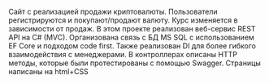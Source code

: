Сайт с реализацией продажи криптовалюты. Пользователи регистрируются и покупают/продают валюту. Курс изменяется в зависимости от продаж. В этом проекте реализован веб-сервис REST API на C# (MVC). Организована связь с БД MS SQL с использованием EF Core и подходом code first. Также реализован DI для более гибкого взаимодействия с менеджерами. В контроллерах описаны HTTP методы, которые были протестированы с помощью Swagger. Страницы написаны на html+CSS
